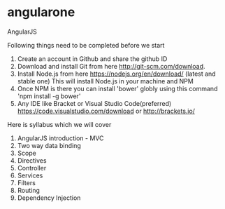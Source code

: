 # angularone
AngularJS 

Following things need to be completed before we start

1. Create an account in Github and share the github ID
2. Download and install Git from here http://git-scm.com/download. 
3. Install Node.js from here https://nodejs.org/en/download/ (latest and stable one)
   This will install Node.js in your machine and NPM
4. Once NPM is there you can install 'bower' globly using this command 'npm install -g bower'
5. Any IDE like Bracket or Visual Studio Code(preferred)
 https://code.visualstudio.com/download  or 
 http://brackets.io/  



Here is syllabus which we will cover 

1. AngularJS introduction - MVC
2. Two way data binding
3. Scope
4. Directives
5. Controller
6. Services
7. Filters
8. Routing 
9. Dependency Injection


